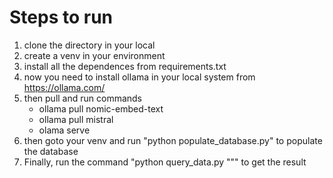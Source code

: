 # Steps to run 
1. clone the directory in your local
2. create a venv in your environment
3. install all the dependences from requirements.txt
4. now you need to install ollama in your local system from https://ollama.com/
5. then pull and run commands  
    - ollama pull nomic-embed-text 
    - ollama pull mistral
    - olama serve
6. then goto your venv and run "python populate_database.py" to populate the database
7. Finally, run the command "python query_data.py "<QUESTION>"" to get the result

